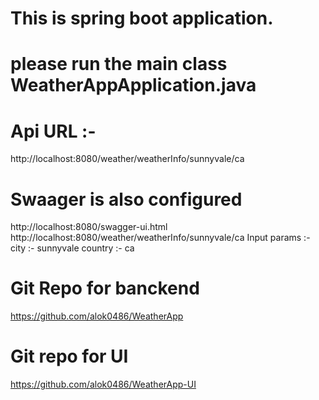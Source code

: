 # This is spring boot application.
# please run the main class WeatherAppApplication.java

# Api URL :-
http://localhost:8080/weather/weatherInfo/sunnyvale/ca

# Swaager is also configured
http://localhost:8080/swagger-ui.html
http://localhost:8080/weather/weatherInfo/sunnyvale/ca
Input params :-  city :- sunnyvale
		 country :- ca

# Git Repo for banckend
https://github.com/alok0486/WeatherApp

# Git repo for UI
https://github.com/alok0486/WeatherApp-UI


